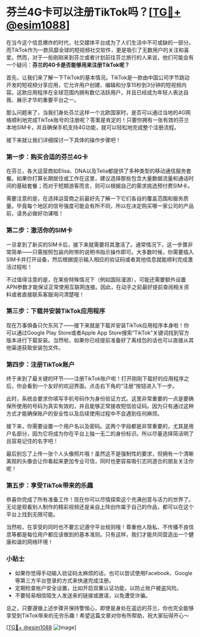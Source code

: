 # 芬兰4G卡可以注册TikTok吗？[[TG💪+ @esim1088](https://t.me/s/esim1088)]

在当今这个信息爆炸的时代，社交媒体平台成为了人们生活中不可或缺的一部分。而TikTok作为一款风靡全球的短视频社交软件，更是吸引了无数用户的关注和喜爱。然而，对于一些刚刚来到芬兰或者计划前往芬兰旅行的人来说，他们可能会有一个疑问：**芬兰的4G卡是否能够用来注册TikTok呢？**

首先，让我们来了解一下TikTok的基本情况。TikTok是一款由中国公司字节跳动开发的短视频分享应用，它允许用户创建、编辑和分享15秒到3分钟的短视频内容。这款应用程序在全球范围内拥有数亿活跃用户，并且已经成为年轻人表达自我、展示才华的重要平台之一。

那么问题来了，当我们身处芬兰这样一个北欧国家时，是否可以通过当地的4G网络顺利地完成TikTok账号的注册呢？答案是肯定的！只要你拥有一张有效的芬兰本地SIM卡，并且确保手机支持4G功能，就可以轻松地完成整个注册流程。

接下来就让我们详细探讨一下具体的操作步骤吧！

### 第一步：购买合适的芬兰4G卡

在芬兰，各大运营商如Elisa、DNA以及Telia都提供了多种类型的移动通信服务套餐。如果你打算长期居住或工作在这里，建议选择那些包含大量数据流量和通话时间的基础套餐；而对于短期游客而言，则可以根据自己的需求挑选预付费SIM卡。

需要注意的是，在选择运营商之前最好先了解一下它们各自的覆盖范围和服务质量。毕竟每个地区的信号强度可能会有所不同，所以在决定购买哪一家公司的产品前，请务必做好功课哦！

### 第二步：激活你的SIM卡

一旦拿到了新买的SIM卡后，接下来就需要将其激活了。通常情况下，这一步骤非常简单——只需按照包装内附带的说明书指示操作即可。大多数时候，你需要插入SIM卡并打开设备，然后根据提示输入相应的验证码或者其他信息就能顺利完成激活过程啦！

不过值得注意的是，在某些特殊情况下（例如国际漫游），可能还需要额外设置APN参数才能保证正常使用互联网连接。因此，在动手之前最好提前查阅相关资料或者直接联系客服询问清楚哦！

### 第三步：下载并安装TikTok应用程序

现在万事俱备只欠东风了——接下来就是下载并安装TikTok应用程序本身啦！你可以通过Google Play Store或者Apple App Store搜索“TikTok”关键词找到官方版本进行下载安装。当然啦，如果你已经提前准备好了离线包的话也可以直接从其他渠道获取安装包文件。

### 第四步：注册TikTok账户

终于来到了最关键的环节——注册TikTok账户啦！打开刚刚下载好的应用程序之后，你会看到一个友好的欢迎界面。点击右下角的“注册”按钮进入下一步。

此时，系统会要求你填写手机号码作为身份验证方式。这里非常重要的一点是要确保所使用的号码为真实有效的，并且能够正常接收短信验证码。因为只有通过这种方式才能确保账户的安全性以及后续使用过程中不会遇到任何麻烦。

接下来，你需要设置一个用户名以及密码。这两个字段都是非常重要的，尤其是用户名部分，因为它将成为你在平台上独一无二的身份标识。所以尽量选择简洁明了且容易记住的名字吧！

最后别忘了上传一张个人头像照片哦！虽然这不是强制性的要求，但拥有一个清晰美观的头像会让你看起来更加专业可信，同时也更容易吸引志同道合的朋友关注你呢！

### 第五步：享受TikTok带来的乐趣

恭喜你完成了所有准备工作！现在你可以尽情探索这个充满创意与活力的世界了。无论是观看别人制作的精彩视频还是亲自上阵创作属于自己的作品，都可以在这个平台上找到无限可能。

当然啦，在享受的同时也不要忘记遵守平台规则哦！尊重他人隐私、不传播不良信息等都是每位用户都应该做到的基本准则。只有这样，我们才能共同营造出一个健康和谐的网络环境！

### 小贴士

- 如果你觉得手动输入验证码太麻烦的话，也可以尝试使用Facebook、Google等第三方平台登录的方式来快速完成注册。
- 定期检查账户安全设置，比如开启双重认证功能，以防止账户被盗风险。
- 不要轻易相信陌生人发送来的链接或邀请，以免遭受诈骗。

总之，只要遵循上述步骤并保持警惕心，即使是身处在遥远的芬兰，你也完全能够享受到TikTok带来的无穷乐趣！希望这篇文章对你有所帮助，祝大家玩得开心～

[[TG💪+ @esim1088](https://t.me/s/esim1088) ![Image](https://i.postimg.cc/4NQfJmqS/Snipaste-2025-05-13-00-14-12.png)]